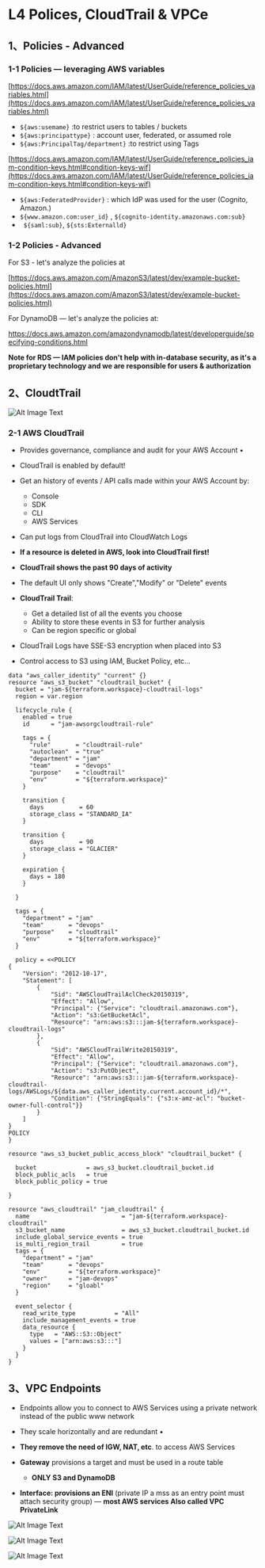 # **L4 Polices, CloudTrail & VPCe**


## **1、Policies - Advanced**

### **1-1 Policies — leveraging AWS variables**


[https://docs.aws.amazon.com/IAM/latest/UserGuide/reference_policies_variables.html](https://docs.aws.amazon.com/IAM/latest/UserGuide/reference_policies_variables.html) 


* `${aws:usemame}` :to restrict users to tables / buckets  
* `${aws:principattype}` : account user, federated, or assumed role 
* `${aws:PrincipalTag/department}` :to restrict using Tags 

[https://docs.aws.amazon.com/IAM/latest/UserGuide/reference_policies_iam-condition-keys.html#condition-keys-wif](https://docs.aws.amazon.com/IAM/latest/UserGuide/reference_policies_iam-condition-keys.html#condition-keys-wif)


* `${aws:FederatedProvider}` : which IdP was used for the user (Cognito, Amazon.) 
* `${www.amazon.com:user_id}` , `${cognito-identity.amazonaws.com:sub}` 
* ` ${saml:sub}`, `${sts:Externalld}` 



### **1-2 Policies - Advanced**

 
For S3 - let's analyze the policies at

[https://docs.aws.amazon.com/AmazonS3/latest/dev/example-bucket-policies.html](https://docs.aws.amazon.com/AmazonS3/latest/dev/example-bucket-policies.html)  


For DynamoDB — let's analyze the policies at: 

[https://docs.aws.amazon.com/amazondynamodb/latest/developerguide/specifying-conditions.html ]() 


**Note for RDS — IAM policies don't help with in-database security, as it's a proprietary technology and we are responsible for users & authorization** 


## **2、CloudtTrail**

![Alt Image Text](../images/35_1.png "body image")

### **2-1 AWS CloudTrail**

*  Provides governance, compliance and audit for your AWS Account •
*  CloudTrail is enabled by default! 
*  Get an history of events / API calls made within your AWS Account by: 
	*  Console 
	*  SDK 
	*  CLI 
	*  AWS Services 

* Can put logs from CloudTrail into CloudWatch Logs 
* **If a resource is deleted in AWS, look into CloudTrail first!** 
* **CloudTrail shows the past 90 days of activity**
* The default UI only shows "Create","Modify" or "Delete" events 
* **CloudTrail Trail**: 
	* Get a detailed list of all the events you choose 
	* Ability to store these events in S3 for further analysis 
	* Can be region specific or global 

* CloudTrail Logs have SSE-S3 encryption when placed into S3 
* Control access to S3 using IAM, Bucket Policy, etc... 


```
data "aws_caller_identity" "current" {}
resource "aws_s3_bucket" "cloudtrail_bucket" {
  bucket = "jam-${terraform.workspace}-cloudtrail-logs"
  region = var.region

  lifecycle_rule {
    enabled = true
    id      = "jam-awsorgcloudtrail-rule"

    tags = {
      "rule"       = "cloudtrail-rule"
      "autoclean"  = "true"
      "department" = "jam"
      "team"       = "devops"
      "purpose"    = "cloudtrail"
      "env"        = "${terraform.workspace}"
    }

    transition {
      days          = 60
      storage_class = "STANDARD_IA"
    }

    transition {
      days          = 90
      storage_class = "GLACIER"
    }

    expiration {
      days = 180
    }

  }

  tags = {
    "department" = "jam"
    "team"       = "devops"
    "purpose"    = "cloudtrail"
    "env"        = "${terraform.workspace}"
  }

  policy = <<POLICY
{
    "Version": "2012-10-17",
    "Statement": [
        {
            "Sid": "AWSCloudTrailAclCheck20150319",
            "Effect": "Allow",
            "Principal": {"Service": "cloudtrail.amazonaws.com"},
            "Action": "s3:GetBucketAcl",
            "Resource": "arn:aws:s3:::jam-${terraform.workspace}-cloudtrail-logs"
        },
        {
            "Sid": "AWSCloudTrailWrite20150319",
            "Effect": "Allow",
            "Principal": {"Service": "cloudtrail.amazonaws.com"},
            "Action": "s3:PutObject",
            "Resource": "arn:aws:s3:::jam-${terraform.workspace}-cloudtrail-logs/AWSLogs/${data.aws_caller_identity.current.account_id}/*",
            "Condition": {"StringEquals": {"s3:x-amz-acl": "bucket-owner-full-control"}}
        }
    ]
} 
POLICY
}

resource "aws_s3_bucket_public_access_block" "cloudtrail_bucket" {

  bucket              = aws_s3_bucket.cloudtrail_bucket.id
  block_public_acls   = true
  block_public_policy = true
  
}

resource "aws_cloudtrail" "jam_cloudtrail" {
  name                          = "jam-${terraform.workspace}-cloudtrail"
  s3_bucket_name                = aws_s3_bucket.cloudtrail_bucket.id
  include_global_service_events = true
  is_multi_region_trail         = true
  tags = {
    "department" = "jam"
    "team"       = "devops"
    "env"        = "${terraform.workspace}"
    "owner"      = "jam-devops"
    "region"     = "gloabl"
  }

  event_selector {
    read_write_type           = "All"
    include_management_events = true
    data_resource {
      type   = "AWS::S3::Object"
      values = ["arn:aws:s3:::"]
    }
  }
}
```

## **3、VPC Endpoints**


* Endpoints allow you to connect to AWS Services using a private network instead of the public www network 
*  They scale horizontally and are redundant •
*  **They remove the need of IGW, NAT, etc**. to access AWS Services 
* **Gateway** provisions a target and must be used in a route table 
	* **ONLY S3 and DynamoDB** 

* **Interface: provisions an ENI** (private IP a mss as an entry point must attach security group) — **most AWS services Also called VPC PrivateLink** 



![Alt Image Text](../images/35_4.png "body image")


![Alt Image Text](../images/35_2.png "body image")

![Alt Image Text](../images/35_3.png "body image")
